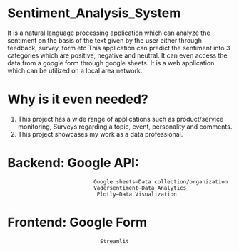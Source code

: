 # Sentiment_Analysis_System
It is a natural language processing application which can analyze the sentiment on the basis of the text given by the user either through feedback, survey, form etc
This application can predict the sentiment into 3 categories which are positive, negative and neutral. It can even access the data from a google form through google sheets. It is a web application which can be utilized on a local area network.

# Why is it even needed?
1.	This project has a wide range of applications such as product/service monitoring, Surveys regarding a topic, event, personality and comments.
2.	This project showcases my work as a data professional.

# Backend:  Google API: 
                               Google sheets—Data collection/organization
                               Vadersentiment—Data Analytics
                                Plotly—Data Visualization

# Frontend:  Google Form
                                 Streamlit



